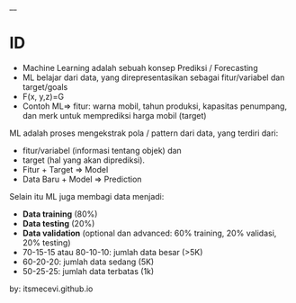 __

# ID

* Machine Learning adalah sebuah konsep Prediksi / Forecasting
* ML belajar dari data, yang direpresentasikan sebagai fitur/variabel dan target/goals
* F(x, y,z)=G
* Contoh ML=> fitur: warna mobil, tahun produksi, kapasitas penumpang, dan merk untuk memprediksi harga mobil (target)

ML adalah proses mengekstrak pola / pattern dari data, yang terdiri dari:
* fitur/variabel (informasi tentang objek) dan
* target (hal yang akan diprediksi).
* Fitur + Target => Model
* Data Baru + Model => Prediction
  
Selain itu ML juga membagi data menjadi:
* **Data training** (80%)
* **Data testing** (20%)
* **Data validation** (optional dan advanced: 60% training, 20% validasi, 20% testing)
* 70-15-15 atau 80-10-10: jumlah data besar (>5K)
* 60-20-20: jumlah data sedang (5K)
* 50-25-25: jumlah data terbatas (1k)

by: itsmecevi.github.io
